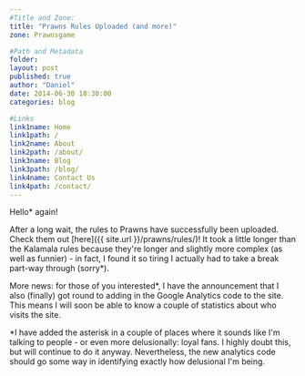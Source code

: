 ```yaml
---
#Title and Zone:
title: "Prawns Rules Uploaded (and more)"
zone: Prawnsgame

#Path and Metadata
folder:
layout: post
published: true
author: "Daniel"
date: 2014-06-30 18:30:00
categories: blog

#Links
link1name: Home
link1path: /
link2name: About
link2path: /about/
link3name: Blog
link3path: /blog/
link4name: Contact Us
link4path: /contact/
---
```


Hello* again!

After a long wait, the rules to Prawns have successfully been uploaded. Check them out [here]({{ site.url }}/prawns/rules/)! It took a little longer than the Kalamala rules because they're longer and slightly more complex (as well as funnier) - in fact, I found it so tiring I actually had to take a break part-way through (sorry*).

More news: for those of you interested*, I have the announcement that I also (finally) got round to adding in the Google Analytics code to the site. This means I will soon be able to know a couple of statistics about who visits the site.

*I have added the asterisk in a couple of places where it sounds like I'm talking to people - or even more delusionally: loyal fans. I highly doubt this, but will continue to do it anyway. Nevertheless, the new analytics code should go some way in identifying exactly how delusional I'm being. 
